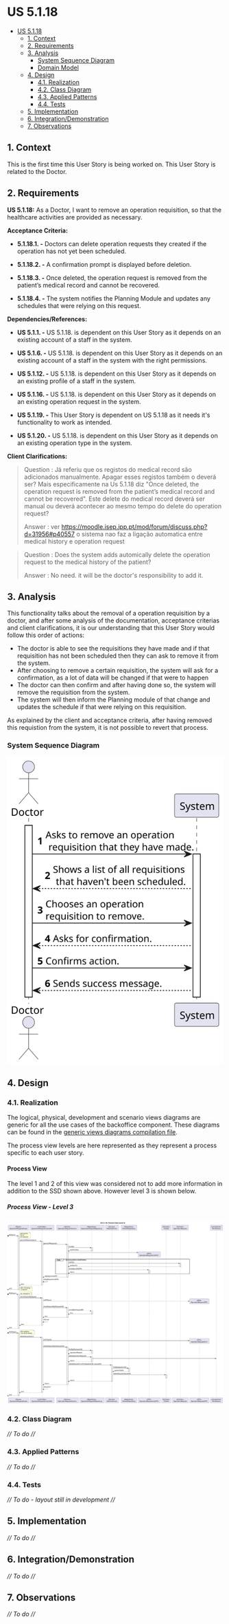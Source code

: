 # US 5.1.18

<!-- TOC -->
- [US 5.1.18](#us-5118)
  - [1. Context](#1-context)
  - [2. Requirements](#2-requirements)
  - [3. Analysis](#3-analysis)
    - [System Sequence Diagram](#system-sequence-diagram)
    - [Domain Model](#domain-model)
  - [4. Design](#4-design)
    - [4.1. Realization](#41-realization)
    - [4.2. Class Diagram](#42-class-diagram)
    - [4.3. Applied Patterns](#43-applied-patterns)
    - [4.4. Tests](#44-tests)
  - [5. Implementation](#5-implementation)
  - [6. Integration/Demonstration](#6-integrationdemonstration)
  - [7. Observations](#7-observations)
<!-- TOC -->


## 1. Context

This is the first time this User Story is being worked on. 
This User Story is related to the Doctor.

## 2. Requirements

**US 5.1.18:** As a Doctor, I want to remove an operation requisition, so that the healthcare activities are provided as necessary. 

**Acceptance Criteria:**

- **5.1.18.1. -** Doctors can delete operation requests they created if the operation has not yet been scheduled. 

- **5.1.18.2. -** A confirmation prompt is displayed before deletion. 

- **5.1.18.3. -** Once deleted, the operation request is removed from the patient’s medical record and cannot be recovered. 

- **5.1.18.4. -** The system notifies the Planning Module and updates any schedules that were relying on this request. 

**Dependencies/References:**

- **US 5.1.1. -** US 5.1.18. is dependent on this User Story as it depends on an existing account of a staff in the system.

- **US 5.1.6. -** US 5.1.18. is dependent on this User Story as it depends on an existing account of a staff in the system with the right permissions.

- **US 5.1.12. -** US 5.1.18. is dependent on this User Story as it depends on an existing profile of a staff in the system.

- **US 5.1.16. -** US 5.1.18. is dependent on this User Story as it depends on an existing operation request in the system.

- **US 5.1.19. -** This User Story is dependent on US 5.1.18 as it needs it's functionality to work as intended.

- **US 5.1.20. -** US 5.1.18. is dependent on this User Story as it depends on an existing operation type in the system.

**Client Clarifications:**

> Question : Já referiu que os registos do medical record são adicionados manualmente. Apagar esses registos também o deverá ser? Mais especificamente na Us 5.1.18 diz "Once deleted, the operation request is removed from the patient’s medical record and cannot
be recovered". Este delete do medical record deverá ser manual ou deverá acontecer ao mesmo tempo do delete do operation request?
>
> Answer : ver https://moodle.isep.ipp.pt/mod/forum/discuss.php?d=31956#p40557
o sistema nao faz a ligação automatica entre medical history e operation request

> Question : Does the system adds automically delete the operation request to the medical history of the patient?
>
> Answer : No need. it will be the doctor's responsibility to add it.

## 3. Analysis

This functionality talks about the removal of a operation requisition by a doctor, and after some analysis of the documentation, acceptance criterias and client clarifications, it is our understanding that this User Story would follow this order of actions:

- The doctor is able to see the requisitions they have made and if that requisition has not been scheduled then they can ask to remove it from the system.
- After choosing to remove a certain requisition, the system will ask for a confirmation, as a lot of data will be changed if that were to happen
- The doctor can then confirm and after having done so, the system will remove the requisition from the system.
- The system will then inform the Planning module of that change and updates the schedule if that were relying on this requisition.

As explained by the client and acceptance criteria, after having removed this requistion from the system, it is not possible to revert that process.

### System Sequence Diagram

![SSD](Diagrams/SSD/system-sequence-diagram-doctor.svg)

## 4. Design

### 4.1. Realization

The logical, physical, development and scenario views diagrams are generic for all the use cases of the backoffice component.
These diagrams can be found in the [generic views diagrams compilation file](../../team-decisions/views/general-views.md).

The process view levels are here represented as they represent a process specific to each user story.

#### Process View

The level 1 and 2 of this view was considered not to add more information in addition to the SSD shown above.
However level 3 is shown below.

##### Process View - Level 3

![Process View Level 3](Diagrams\Views\process-view-level-3.svg)

### 4.2. Class Diagram

_// To do //_

### 4.3. Applied Patterns

_// To do //_

### 4.4. Tests

_// To do - layout still in development //_ 


## 5. Implementation

_// To do //_

## 6. Integration/Demonstration

_// To do //_

## 7. Observations

_// To do //_